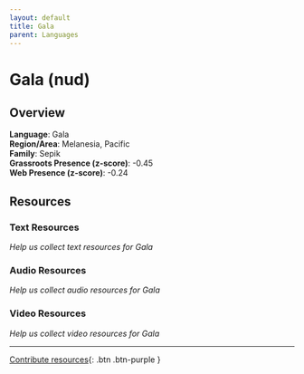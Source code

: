 ```yaml
---
layout: default
title: Gala
parent: Languages
---
```


# Gala (nud)

## Overview

**Language**: Gala  
**Region/Area**: Melanesia, Pacific  
**Family**: Sepik  
**Grassroots Presence (z-score)**: -0.45  
**Web Presence (z-score)**: -0.24  

## Resources

### Text Resources
*Help us collect text resources for Gala*

### Audio Resources
*Help us collect audio resources for Gala*

### Video Resources
*Help us collect video resources for Gala*

---

[Contribute resources](https://forms.office.com/e/1SfLJx3u1r){: .btn .btn-purple }
